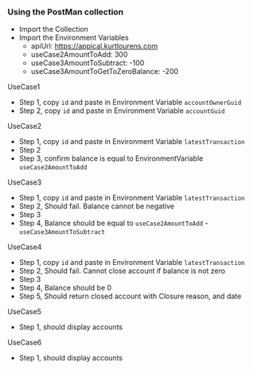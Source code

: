 ### Using the PostMan collection

- Import the Collection
- Import the Environment Variables
	- apiUrl: https://appical.kurtlourens.com
	- useCase2AmountToAdd: 300
	- useCase3AmountToSubtract: -100
	- useCase3AmountToGetToZeroBalance: -200

UseCase1
- Step 1, copy `id` and paste in Environment Variable `accountOwnerGuid`
- Step 2, copy `id` and paste in Environment Variable `accountGuid`

UseCase2
- Step 1, copy `id` and paste in Environment Variable `latestTransaction`
- Step 2
- Step 3, confirm balance is equal to EnvironmentVariable `useCase2AmountToAdd`

UseCase3
- Step 1, copy `id` and paste in Environment Variable `latestTransaction`
- Step 2, Should fail. Balance cannot be negative
- Step 3
- Step 4, Balance should be equal to `useCase2AmountToAdd` - `useCase3AmountToSubtract`

UseCase4
- Step 1, copy `id` and paste in Environment Variable `latestTransaction`
- Step 2, Should fail. Cannot close account if balance is not zero
- Step 3
- Step 4, Balance should be 0
- Step 5, Should return closed account with Closure reason, and date

UseCase5
- Step 1, should display accounts

UseCase6
- Step 1, should display accounts





